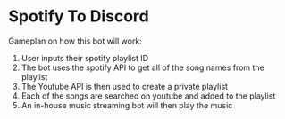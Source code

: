 # Spotify To Discord

Gameplan on how this bot will work:
1) User inputs their spotify playlist ID
2) The bot uses the spotify API to get all of the song names from the playlist
3) The Youtube API is then used to create a private playlist
4) Each of the songs are searched on youtube and added to the playlist
5) An in-house music streaming bot will then play the music
